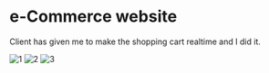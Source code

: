 # e-Commerce website

<p>Client has given me to make the shopping cart realtime and I did it.</p>

![1](https://github.com/mossaddak/Online-Shopping-Client-Work-Rifat/assets/73273488/bbb9b74e-caac-4819-a641-590841488e9e)
![2](https://github.com/mossaddak/Online-Shopping-Client-Work-Rifat/assets/73273488/60b51219-2654-41da-a0a1-35735143aee8)
![3](https://github.com/mossaddak/Online-Shopping-Client-Work-Rifat/assets/73273488/4cdabb9a-dd96-4d9b-b6c2-3469ab3f93c4)
